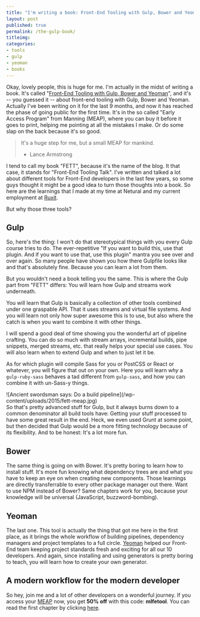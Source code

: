 ```yaml
---
title: "I'm writing a book: Front-End Tooling with Gulp, Bower and Yeoman"
layout: post
published: true
permalink: /the-gulp-book/
titleimg:
categories:
- tools
- gulp
- yeoman
- books
---
```


Okay, lovely people, this is huge for me. I'm actually in the midst of writing a
book. It's called "[Front-End Tooling with Gulp, Bower and Yeoman](https://www.manning.com/books/front-end-tooling-with-gulp-bower-and-yeoman/?a_aid=fettblog&a_bid=238ac06a)", and it's
-- you guessed it -- about front-end tooling with Gulp, Bower and Yeoman. Actually
I've been writing on it for the last 9 months, and now it has reached the phase of
going public for the first time. It's in the so called "Early Access Program" from
Manning (MEAP), where you can buy it before it goes to print, helping me pointing at
all the mistakes I make. Or do some slap on the back because it's so good.

> It's a huge step for me, but a small MEAP for mankind.
> - Lance Armstrong

I tend to call my book "FETT", because it's the name of the blog. It that case, it stands
for "Front-End Tooling Talk". I've written and talked a lot about
different tools for Front-End developers in the last few years, so some guys thought it might be a good
idea to turn those thoughts into a book. So here are the learnings that I made
at my time at Netural and my current employment at [Ruxit](http://ruxit.com).

But why those three tools?

## Gulp

So, here's the thing: I won't do that stereotypical things with you every Gulp
course tries to do. The ever-repetitive "If you want to build this, use that
plugin. And if you want to use that, use this plugin" mantra you see over and
over again. So many people have shown you how there Gulpfile looks like and that's
absolutely fine. Because you can learn a lot from them.

But you wouldn't need a book telling you the same. This is where the Gulp part
from "FETT" differs: You will learn how Gulp and streams work underneath.

You will learn that Gulp is basically a collection of other tools combined
under one graspable API. That it uses streams and virtual file systems.
And you will learn not only how super awesome this is to use, but also where 
the catch is when you want to combine it with other things.

I will spend a good deal of time showing you the wonderful art
of pipeline crafting. You can do so much with stream arrays, incremental builds,
pipe snippets, merged streams, etc. that really helps your special use cases.
You will also learn when to extend Gulp and when to just let it be.

As for which
plugin will compile Sass for you or PostCSS or React or whatever, you will figure
that out on your own. Here you will learn *why* a `gulp-ruby-sass` behaves a tad
different from `gulp-sass`, and how you can combine it with un-Sass-y things.
<div class="center">
![Ancient swordsman says: Do a build pipeline](/wp-content/uploads/2015/fett-meap.jpg)
</div>
So that's pretty advanced stuff for Gulp, but it always burns down to a common denominator
all build tools have: Getting your stuff processed to have some great result in
the end. Heck, we even used Grunt at some point, but then decided that Gulp would
be a more fitting technology because of its flexibility. And to be honest: It's
a lot more fun.

## Bower

The same thing is going on with Bower. It's pretty boring to learn how to install
stuff. It's more fun knowing what dependency trees are and what you have to keep
an eye on when creating new components. Those learnings are directly transferrable
to every other package manager out there. Want to use NPM instead of Bower? Same
chapters work for you, because your knowledge will be universal (JavaScript, buzzword-bombing).

## Yeoman

The last one. This tool is actually the thing that got me here in the first place,
as it brings the whole workflow of building pipelines, dependency managers and
project templates to a full circle. [Yeoman](http://fettblog.eu/introduction-to-yeoman-slides/) helped our Front-End team keeping project
standards fresh and exciting for all our 10 developers. And again, since installing 
and using generators is pretty boring to teach, you will learn how to create your own generator.

## A modern workflow for the modern developer

So hey, join me and a lot of other developers on a wonderful journey.
If you access your [MEAP](https://www.manning.com/books/front-end-tooling-with-gulp-bower-and-yeoman/?a_aid=fettblog&a_bid=238ac06a) now, you get **50% off** with this code: **mlfetool**. You can read the first
chapter by clicking [here](https://manning-content.s3.amazonaws.com/download/c/9612eac-ea92-4192-a4a5-fc3df4ecf29d/FET_MEAP_ch1.pdf).
